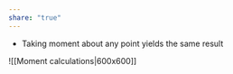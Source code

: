 ```yaml
---
share: "true"
---
```


- Taking moment about any point yields the same result
 
![[Moment calculations|600x600]]
